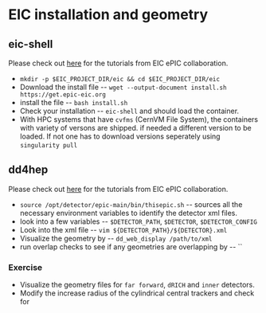 # EIC installation and geometry

## eic-shell

Please check out [here](https://eic.github.io/tutorial-setting-up-environment/) for the tutorials from EIC ePIC collaboration.

* `mkdir -p $EIC_PROJECT_DIR/eic && cd $EIC_PROJECT_DIR/eic`
* Download the install file -- `wget --output-document install.sh https://get.epic-eic.org`
* install the file -- `bash install.sh`
* Check your installation -- `eic-shell` and should load the container. 
* With HPC systems that have `cvfms` (CernVM File System), the containers with variety of versons are shipped. if needed a different version to be loaded. If not one has to download versions seperately using `singularity pull`

## dd4hep

Please check out [here](https://eic.github.io/tutorial-geometry-development-using-dd4hep//) for the tutorials from EIC ePIC collaboration.

* `source /opt/detector/epic-main/bin/thisepic.sh` -- sources all the necessary environment variables to identify the detector xml files.
* look into a few variables -- `$DETECTOR_PATH`, `$DETECTOR`, `$DETECTOR_CONFIG`
* Look into the xml file -- `vim ${DETECTOR_PATH}/${DETECTOR}.xml`
* Visualize the geometry by -- `dd_web_display /path/to/xml`
* run overlap checks to see if any geometries are overlapping by -- ``

### Exercise

* Visualize the geometry files for `far forward`, `dRICH` and `inner` detectors. 
* Modify the increase radius of the cylindrical central trackers and check for 





